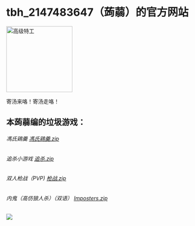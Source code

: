# tbh_2147483647（蒟蒻）的官方网站
<img width="175" alt="高级特工" src="https://user-images.githubusercontent.com/102367763/160220926-8c714d3c-65de-4847-838f-5b229f7d7287.png">

寄汤来咯！寄汤走咯！

## 本蒟蒻编的垃圾游戏：

###### 馮氏鶏羹 [馮氏鶏羹.zip](https://github.com/tbh2147483647/tbh2147483647.github.io/files/8354527/default.zip)

###### 追杀小游戏 [追杀.zip](https://github.com/tbh2147483647/tbh2147483647.github.io/files/8354548/default.zip)

###### 双人枪战（PVP) [枪战.zip](https://github.com/tbh2147483647/tbh2147483647.github.io/files/8354550/default.zip)

###### 内鬼（高仿狼人杀）（双语） [Imposters.zip](https://github.com/tbh2147483647/tbh2147483647.github.io/files/8354556/Imposters.zip)

<img src="https://badges.toozhao.com/badges/01G0S9XP852W67S63D0CPAK21M/orange.svg" />
